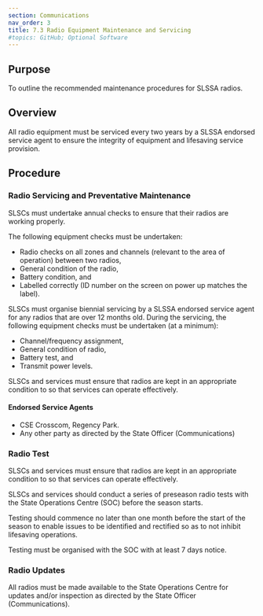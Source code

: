 ```yaml
---
section: Communications
nav_order: 3
title: 7.3 Radio Equipment Maintenance and Servicing
#topics: GitHub; Optional Software
---
```


## Purpose

To outline the recommended maintenance procedures for SLSSA radios.

## Overview

All radio equipment must be serviced every two years by a SLSSA endorsed service agent to ensure the integrity of equipment and lifesaving service provision.

## Procedure

### Radio Servicing and Preventative Maintenance

SLSCs must undertake annual checks to ensure that their radios are working properly.

The following equipment checks must be undertaken:

- Radio checks on all zones and channels (relevant to the area of operation) between two radios,
- General condition of the radio,
- Battery condition, and
- Labelled correctly (ID number on the screen on power up matches the label).

SLSCs must organise biennial servicing by a SLSSA endorsed service agent for any radios that are over 12 months old. During the servicing, the following equipment checks must be undertaken (at a minimum):

- Channel/frequency assignment,
- General condition of radio,
- Battery test, and
- Transmit power levels.

SLSCs and services must ensure that radios are kept in an appropriate condition to so that services can operate effectively.

#### Endorsed Service Agents

- CSE Crosscom, Regency Park.
- Any other party as directed by the State Officer (Communications)

### Radio Test

SLSCs and services must ensure that radios are kept in an appropriate condition to so that services can operate effectively.

SLSCs and services should conduct a series of preseason radio tests with the State Operations Centre (SOC) before the season starts.

Testing should commence no later than one month before the start of the season to enable issues to be identified and rectified so as to not inhibit lifesaving operations.

Testing must be organised with the SOC with at least 7 days notice.

### Radio Updates

All radios must be made available to the State Operations Centre for updates and/or inspection as directed by the State Officer (Communications).